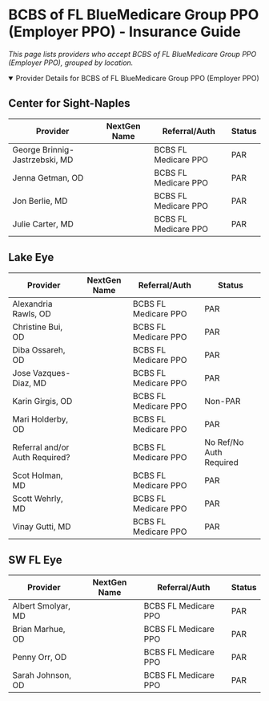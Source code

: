 # BCBS of FL BlueMedicare Group PPO (Employer PPO) - Insurance Guide

*This page lists providers who accept BCBS of FL BlueMedicare Group PPO (Employer PPO), grouped by location.*

<details open><summary>Provider Details for BCBS of FL BlueMedicare Group PPO (Employer PPO)</summary>

## Center for Sight-Naples

| Provider | NextGen Name | Referral/Auth | Status |
|----------|-------------|--------------|--------|
| George Brinnig-Jastrzebski, MD |  | BCBS FL Medicare PPO | PAR |
| Jenna Getman, OD |  | BCBS FL Medicare PPO | PAR |
| Jon Berlie, MD |  | BCBS FL Medicare PPO | PAR |
| Julie Carter, MD |  | BCBS FL Medicare PPO | PAR |

## Lake Eye 

| Provider | NextGen Name | Referral/Auth | Status |
|----------|-------------|--------------|--------|
| Alexandria Rawls, OD |  | BCBS FL Medicare PPO | PAR |
| Christine Bui, OD |  | BCBS FL Medicare PPO | PAR |
| Diba Ossareh, OD |  | BCBS FL Medicare PPO | PAR |
| Jose Vazques-Diaz, MD |  | BCBS FL Medicare PPO | PAR |
| Karin Girgis, OD |  | BCBS FL Medicare PPO | Non-PAR |
| Mari Holderby, OD |  | BCBS FL Medicare PPO | PAR |
| Referral and/or Auth Required? |  | BCBS FL Medicare PPO | No Ref/No Auth Required |
| Scot Holman, MD |  | BCBS FL Medicare PPO | PAR |
| Scott Wehrly, MD |  | BCBS FL Medicare PPO | PAR |
| Vinay Gutti, MD |  | BCBS FL Medicare PPO | PAR |

## SW FL Eye

| Provider | NextGen Name | Referral/Auth | Status |
|----------|-------------|--------------|--------|
| Albert Smolyar, MD |  | BCBS FL Medicare PPO | PAR |
| Brian Marhue, OD |  | BCBS FL Medicare PPO | PAR |
| Penny Orr, OD |  | BCBS FL Medicare PPO | PAR |
| Sarah Johnson, OD |  | BCBS FL Medicare PPO | PAR |

</details>

